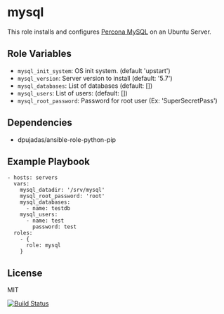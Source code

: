 mysql
=====

This role installs and configures [Percona MySQL](https://www.percona.com/software/mysql-database/percona-server) on an Ubuntu Server.

Role Variables
--------------

- `mysql_init_system`: OS init system. (default 'upstart')
- `mysql_version`: Server version to install (default: '5.7')
- `mysql_databases`: List of databases (default: [])
- `mysql_users`: List of users: (default: [])
- `mysql_root_password`: Password for root user (Ex: 'SuperSecretPass')

Dependencies
------------

- dpujadas/ansible-role-python-pip

Example Playbook
----------------

    - hosts: servers
      vars:
        mysql_datadir: '/srv/mysql'
        mysql_root_password: 'root'
        mysql_databases:
          - name: testdb
        mysql_users:
          - name: test
            password: test
      roles:
        - {
          role: mysql
        }

License
-------

MIT

[![Build Status](https://travis-ci.org/dpujadas/ansible-role-mysql.svg?branch=master)](https://travis-ci.org/dpujadas/ansible-role-mysql)